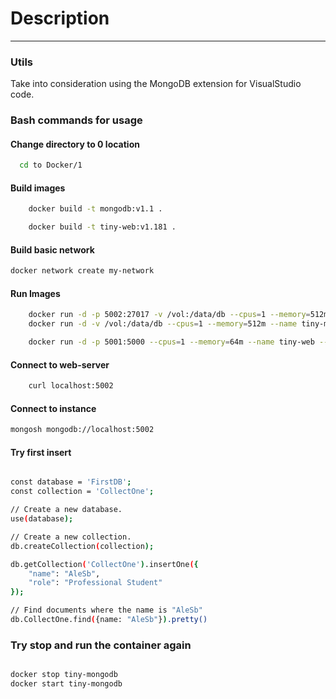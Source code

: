 # Description



---------------------------------------

### Utils
Take into consideration using the MongoDB extension for VisualStudio code.

### Bash commands for usage

#### Change directory to 0 location


```bash
  cd to Docker/1
```


#### Build images
```bash
    docker build -t mongodb:v1.1 .
```

```bash
    docker build -t tiny-web:v1.181 .
```
#### Build basic network

```bash
docker network create my-network
```

#### Run Images
```bash
    docker run -d -p 5002:27017 -v /vol:/data/db --cpus=1 --memory=512m --name tiny-mongodb --network my-network mongodb:v1.1
    docker run -d -v /vol:/data/db --cpus=1 --memory=512m --name tiny-mongodb --network my-network mongodb:v1.1
```


```bash
    docker run -d -p 5001:5000 --cpus=1 --memory=64m --name tiny-web --network my-network -e MONGO_URI=mongodb://tiny-mongodb:27017 tiny-web:v1.181

```

#### Connect to web-server

```bash
    curl localhost:5002
```

#### Connect to instance

```bash
mongosh mongodb://localhost:5002
```

#### Try first insert

```bash

const database = 'FirstDB';
const collection = 'CollectOne';

// Create a new database.
use(database);

// Create a new collection.
db.createCollection(collection);

db.getCollection('CollectOne').insertOne({
    "name": "AleSb",
    "role": "Professional Student"
});

// Find documents where the name is "AleSb"
db.CollectOne.find({name: "AleSb"}).pretty()

```

### Try stop and run the container again

``` bash

docker stop tiny-mongodb
docker start tiny-mongodb
```


